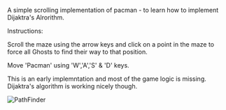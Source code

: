 A simple scrolling implementation of pacman - to learn how to implement Dijaktra's Alrorithm.

Instructions:

Scroll the maze using the arrow keys and click on a point in the maze to force all Ghosts to find their way to that position.

Move 'Pacman' using 'W','A','S' & 'D' keys.


This is an early implemntation and most of the game logic is missing. Dijaktra's algorithm is working nicely though.





![PathFinder](https://user-images.githubusercontent.com/23737832/232176300-de71fd39-2ecf-445f-98c8-5f3614a01dc9.png)
